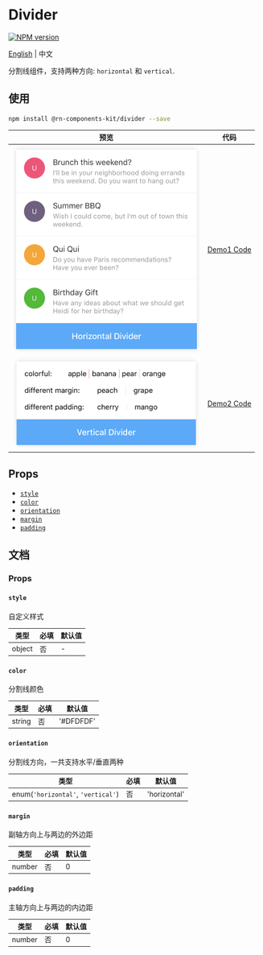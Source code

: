# Divider

[![NPM version](https://img.shields.io/npm/v/@rn-components-kit/divider.svg)](https://www.npmjs.com/package/@rn-components-kit/divider)

[English](./README.md) | 中文

分割线组件，支持两种方向: `horizontal` 和 `vertical`.

## 使用

```bash
npm install @rn-components-kit/divider --save
```

|预览|代码|
|------------|:---------:|
|<img width="375" src="./preview/horizontal-divider.png"/>|[Demo1 Code](./demos/Demo1.js)|
|<img width="375" src="./preview/vertical-divider.png"/>|[Demo2 Code](./demos/Demo2.js)|

## Props

- [`style`](#style)
- [`color`](#color)
- [`orientation`](#orientation)
- [`margin`](#margin)
- [`padding`](#padding)

## 文档

### Props

#### `style`

自定义样式

|类型|必填|默认值|
|----|--------|-------|
|object|否|-|

#### `color`

分割线颜色

|类型|必填|默认值|
|----|--------|-------|
|string|否|'#DFDFDF'|

#### `orientation`

分割线方向，一共支持水平/垂直两种

|类型|必填|默认值|
|----|--------|-------|
|enum(`'horizontal'`, `'vertical'`)|否|'horizontal'|

#### `margin`

副轴方向上与两边的外边距

|类型|必填|默认值|
|----|--------|-------|
|number|否|0|

#### `padding`

主轴方向上与两边的内边距

|类型|必填|默认值|
|----|--------|-------|
|number|否|0|